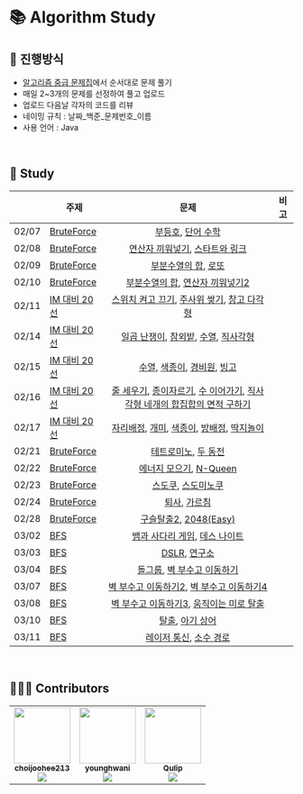 # 📚 Algorithm Study

## 📄 진행방식

-   [알고리즘 중급 문제집](https://code.plus/course/43)에서 순서대로 문제 풀기
-   매일 2~3개의 문제를 선정하여 풀고 업로드
-   업로드 다음날 각자의 코드를 리뷰
-   네이밍 규칙 : 날짜_백준_문제번호_이름
-   사용 언어 : Java   

<br>

## 📗 Study

|       |  주제   |                    문제                          |  비고  |
| :---- | ----   | :------------------------------------------------: | ---- |
| 02/07 | [BruteForce](https://github.com/LuckySF007/AlgorithmStudy/tree/master/BruteForce) | [부등호](https://www.acmicpc.net/problem/2529), [단어 수학](https://www.acmicpc.net/problem/1339)       |  |
| 02/08 | [BruteForce](https://github.com/LuckySF007/AlgorithmStudy/tree/master/BruteForce) | [연산자 끼워넣기](https://www.acmicpc.net/problem/14888), [스타트와 링크](https://www.acmicpc.net/problem/14889)       |  |
| 02/09 | [BruteForce](https://github.com/LuckySF007/AlgorithmStudy/tree/master/BruteForce) | [부분수열의 합](https://www.acmicpc.net/problem/1182), [로또](https://www.acmicpc.net/problem/6603)       |  |
| 02/10 | [BruteForce](https://github.com/LuckySF007/AlgorithmStudy/tree/master/BruteForce) | [부분수열의 합](https://www.acmicpc.net/problem/14225), [연산자 끼워넣기2](https://www.acmicpc.net/problem/15658)       |  |
| 02/11 | [IM 대비 20선](https://github.com/younghwani/AlgorithmStudy/tree/master/IM%20%EB%8C%80%EB%B9%84%2020%EC%84%A0) | [스위치 켜고 끄기](https://www.acmicpc.net/problem/1244), [주사위 쌓기](https://www.acmicpc.net/problem/2116), [창고 다각형](https://www.acmicpc.net/problem/2304)       |  |
| 02/14 | [IM 대비 20선](https://github.com/younghwani/AlgorithmStudy/tree/master/IM%20%EB%8C%80%EB%B9%84%2020%EC%84%A0) | [일곱 난쟁이](http://boj.kr/2309), [참외밭](http://boj.kr/2477), [수열](http://boj.kr/2491), [직사각형](http://boj.kr/2527)       |  |
| 02/15 | [IM 대비 20선](https://github.com/younghwani/AlgorithmStudy/tree/master/IM%20%EB%8C%80%EB%B9%84%2020%EC%84%A0) | [수열](http://boj.kr/2559), [색종이](http://boj.kr/2563), [경비원](http://boj.kr/2564), [빙고](http://boj.kr/2578)       |  |
| 02/16 | [IM 대비 20선](https://github.com/younghwani/AlgorithmStudy/tree/master/IM%20%EB%8C%80%EB%B9%84%2020%EC%84%A0) | [줄 세우기](http://boj.kr/2605), [종이자르기](http://boj.kr/2628), [수 이어가기](http://boj.kr/2635), [직사각형 네개의 합집합의 면적 구하기](http://boj.kr/2669)       |  |
| 02/17 | [IM 대비 20선](https://github.com/younghwani/AlgorithmStudy/tree/master/IM%20%EB%8C%80%EB%B9%84%2020%EC%84%A0) | [자리배정](http://boj.kr/10157), [개미](http://boj.kr/10158), [색종이](http://boj.kr/10163), [방배정](http://boj.kr/13300), [딱지놀이](http://boj.kr/14696)       |  |
| 02/21 | [BruteForce](https://github.com/LuckySF007/AlgorithmStudy/tree/master/BruteForce) | [테트로미노](https://www.acmicpc.net/problem/14500), [두 동전](https://www.acmicpc.net/problem/16197)       |  |
| 02/22 | [BruteForce](https://github.com/LuckySF007/AlgorithmStudy/tree/master/BruteForce) | [에너지 모으기](https://www.acmicpc.net/problem/16198), [N-Queen](https://www.acmicpc.net/problem/9663)       |  |
| 02/23 | [BruteForce](https://github.com/LuckySF007/AlgorithmStudy/tree/master/BruteForce) | [스도쿠](https://www.acmicpc.net/problem/2580), [스도미노쿠](https://www.acmicpc.net/problem/4574)       |  |
| 02/24 | [BruteForce](https://github.com/LuckySF007/AlgorithmStudy/tree/master/BruteForce) | [퇴사](https://www.acmicpc.net/problem/14501), [가르침](https://www.acmicpc.net/problem/1062)       |  |
| 02/28 | [BruteForce](https://github.com/LuckySF007/AlgorithmStudy/tree/master/BruteForce) | [구슬탈출2](https://www.acmicpc.net/problem/13460), [2048(Easy)](https://www.acmicpc.net/problem/12100)       |  |
| 03/02 | [BFS](https://github.com/LuckySF007/AlgorithmStudy/tree/master/BFS) | [뱀과 사다리 게임](https://www.acmicpc.net/problem/16928), [데스 나이트](https://www.acmicpc.net/problem/16948)       |  |
| 03/03 | [BFS](https://github.com/LuckySF007/AlgorithmStudy/tree/master/BFS) | [DSLR](https://www.acmicpc.net/problem/9019), [연구소](https://www.acmicpc.net/problem/14502)       |  |
| 03/04 | [BFS](https://github.com/LuckySF007/AlgorithmStudy/tree/master/BFS) | [돌그룹](https://www.acmicpc.net/problem/12886), [벽 부수고 이동하기](https://www.acmicpc.net/problem/2206)       |  |
| 03/07 | [BFS](https://github.com/LuckySF007/AlgorithmStudy/tree/master/BFS) | [벽 부수고 이동하기2](https://www.acmicpc.net/problem/14442), [벽 부수고 이동하기4](https://www.acmicpc.net/problem/16946)       |  |
| 03/08 | [BFS](https://github.com/LuckySF007/AlgorithmStudy/tree/master/BFS) | [벽 부수고 이동하기3](https://www.acmicpc.net/problem/16933), [움직이는 미로 탈출](https://www.acmicpc.net/problem/16954) |  |
| 03/10 | [BFS](https://github.com/LuckySF007/AlgorithmStudy/tree/master/BFS) | [탈출](https://www.acmicpc.net/problem/3055), [아기 상어](https://www.acmicpc.net/problem/16236) |  |
| 03/11 | [BFS](https://github.com/LuckySF007/AlgorithmStudy/tree/master/BFS) | [레이저 통신](https://www.acmicpc.net/problem/6087), [소수 경로](https://www.acmicpc.net/problem/1963) |  |

<br>

## 🙋🏻‍♂️ Contributors

<table>
  <tr>
    <td align="center"><a href="https://github.com/choijoohee213"><img src="https://avatars.githubusercontent.com/u/60915285?s=400&u=81a3a3b178d0b215fd7a2c72bcf2d1834cb815e9&v=4" width="100px;" alt=""/><br /><sub><b>choijoohee213</b><br><img src="http://mazassumnida.wtf/api/mini/generate_badge?boj=choijoohee" /></sub></a><br /></td>
    <td align="center"><a href="https://github.com/younghwani"><img src="https://avatars.githubusercontent.com/u/75962307?v=4" width="100px;" alt=""/><br /><sub><b>younghwani</b><br><img src="http://mazassumnida.wtf/api/mini/generate_badge?boj=rex" /></sub></a><br /></td>
    <td align="center"><a href="https://github.com/Qulip"><img src="https://avatars.githubusercontent.com/u/77991314?v=4" width="100px;" alt=""/><br /><sub><b>Qulip</b><br><img src="http://mazassumnida.wtf/api/mini/generate_badge?boj=alexryu1105" /></sub></a><br /></td> 
  </tr>
</table>
